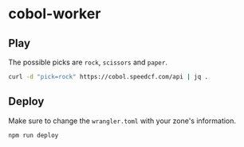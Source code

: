 # cobol-worker

## Play

The possible picks are `rock`, `scissors` and `paper`.

```sh
curl -d "pick=rock" https://cobol.speedcf.com/api | jq .
```

## Deploy

Make sure to change the `wrangler.toml` with your zone's information.

```sh
npm run deploy
```
